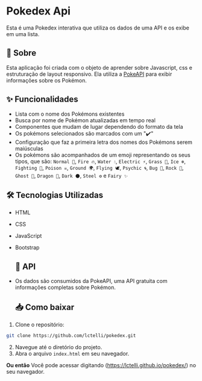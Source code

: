 # Pokedex Api

Esta é uma Pokedex interativa que utiliza os dados de uma API e os exibe em uma lista.

## 📖 Sobre

Esta aplicação foi criada com o objeto de aprender sobre Javascript, css e estruturação de layout responsivo. Ela utiliza a [PokeAPI](https://pokeapi.co/) para exibir informações sobre os Pokémon.

## ✨ Funcionalidades

- Lista com o nome dos Pokémons existentes
- Busca por nome de Pokémon atualizadas em tempo real
- Componentes que mudam de lugar dependendo do formato da tela
- Os pokémons selecionados são marcados com um "✔️" 
- Configuração que faz a primeira letra dos nomes dos Pokémons serem maiúsculas 
- Os pokémons são acompanhados de um emoji representando os seus tipos, que são:
`Normal 🔘`,
 `Fire 🔥`,
 `Water 💧`,
 `Electric ⚡`,
 `Grass 🌿`,
 `Ice ❄️`,
 `Fighting 🥊`,
 `Poison ☠️`,
 `Ground 🌍`,
 `Flying 🕊️`,
 `Psychic 🌀`,
 `Bug 🐛`,
 `Rock 🗻`,
 `Ghost 👻`,
 `Dragon 🐉`,
 `Dark 🌑`,
 `Steel ⚙️` e 
 `Fairy ✨`

## 🛠️ Tecnologias Utilizadas

- HTML
- CSS
- JavaScript
- Bootstrap

  ## 🔗 API
- Os dados são consumidos da PokeAPI, uma API gratuita com informações completas sobre Pokémon.

  ## 📥 Como baixar

1. Clone o repositório:
   
```bash
git clone https://github.com/lctelli/pokedex.git
```

2. Navegue até o diretório do projeto.
3. Abra o arquivo `index.html` em seu navegador.

**Ou então**
Você pode acessar digitando (https://lctelli.github.io/pokedex/) no seu navegador.
